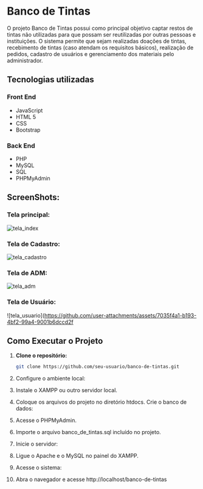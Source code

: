 # Banco de Tintas
O projeto Banco de Tintas possui como principal objetivo captar restos de tintas não utilizadas para que possam ser reutilizadas por outras pessoas e instituições. O sistema permite que sejam realizadas doações de tintas, recebimento de tintas (caso atendam os requisitos básicos), realização de pedidos, cadastro de usuários e gerenciamento dos materiais pelo administrador.

## **Tecnologias utilizadas**
### **Front End**
- JavaScript  
- HTML 5  
- CSS  
- Bootstrap  

### **Back End**
- PHP  
- MySQL  
- SQL  
- PHPMyAdmin  

## ScreenShots:



### Tela principal:
![tela_index](https://github.com/user-attachments/assets/854f0373-c8f8-439f-834e-e538cfd62f8d)

### Tela de Cadastro:
![tela_cadastro](https://github.com/user-attachments/assets/a8c79472-af5a-4648-83c5-27a03e3e7935)

### Tela de ADM:
![tela_adm](https://github.com/user-attachments/assets/7bcee7c8-5844-43d1-96da-5e9ad1245a09)

### Tela de Usuário:
![tela_usuario](https://github.com/user-attachments/assets/7035f4a1-b193-4bf2-99a4-9001b6dccd2f

## Como Executar o Projeto
1. **Clone o repositório:**
   ```bash
   git clone https://github.com/seu-usuario/banco-de-tintas.git

2. Configure o ambiente local:

3. Instale o XAMPP ou outro servidor local.
4. Coloque os arquivos do projeto no diretório htdocs.
Crie o banco de dados:
5. Acesse o PHPMyAdmin.
6. Importe o arquivo banco_de_tintas.sql incluído no projeto.
7. Inicie o servidor:
8. Ligue o Apache e o MySQL no painel do XAMPP.
9. Acesse o sistema:
10. Abra o navegador e acesse http://localhost/banco-de-tintas
